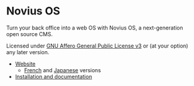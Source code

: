 # Novius OS

Turn your back office into a web OS with Novius OS, a next-generation open source CMS.

Licensed under [GNU Affero General Public License v3](http://www.gnu.org/licenses/agpl-3.0.html) or (at your option) any later version.

* [Website](http://www.novius-os.org/en/)
  * [French](http://www.novius-os.org) and [Japanese](http://www.novius-os.org/jp/) versions
* [Installation and documentation](https://github.com/novius-os/novius-os/wiki)